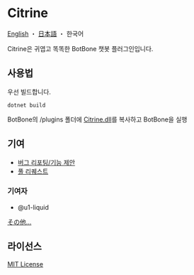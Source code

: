 # Citrine

[English](READM.md) ・ [日本語](README-ja.md) ・ 한국어

Citrine은 귀엽고 똑똑한 BotBone 챗봇 플러그인입니다.

## 사용법

우선 빌드합니다.

```
dotnet build
```

BotBone의 /plugins 폴더에 [Citrine.dll](bin/Debug/netstandard2.1/publish/Citrine.dll)를 복사하고 BotBone을 실행

## 기여

- [버그 리포팅/기능 제안](//github.com/xeltica/citrine/issues/new)
- [풀 리퀘스트](//github.com/xeltica/citrine/compare)

### 기여자

- @u1-liquid

[その他...](//github.com/Xeltica/Citrine/graphs/contributors)

## 라이선스

[MIT License](LICENSE)

